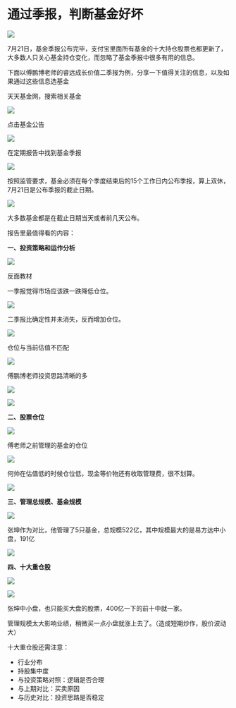 # 通过季报，判断基金好坏

![](./imgs/1.png)

7月21日，基金季报公布完毕，支付宝里面所有基金的十大持仓股票也都更新了，大多数人只关心基金持仓变化，而忽略了基金季报中很多有用的信息。

下面以傅鹏博老师的睿远成长价值二季报为例，分享一下值得关注的信息，以及如果通过这些信息选基金

天天基金网，搜索相关基金

![](./imgs/2.png)

点击基金公告

![](./imgs/3.png)

在定期报告中找到基金季报

![](./imgs/4.png)

按照监管要求，基金必须在每个季度结束后的15个工作日内公布季报，算上双休，7月21日是公布季报的截止日期。

![](./imgs/5.png)

大多数基金都是在截止日期当天或者前几天公布。

报告里最值得看的内容：

**一、投资策略和运作分析**

![](./imgs/6.png)

反面教材

一季报觉得市场应该跌一跌降低仓位。

![](./imgs/7.png)

二季报比确定性并未消失，反而增加仓位。

![](./imgs/8.png)

仓位与当前估值不匹配

![](./imgs/9.png)


傅鹏博老师投资思路清晰的多

![](./imgs/10.png)

![](./imgs/11.png)

**二、股票仓位**

![](./imgs/12.png)

傅老师之前管理的基金的仓位

![](./imgs/13.png)

何帅在估值低的时候仓位低，现金等价物还有收取管理费，很不划算。 

![](./imgs/14.png)

**三、管理总规模、基金规模**

![](./imgs/15.png)

张坤作为对比，他管理了5只基金，总规模522亿，其中规模最大的是易方达中小盘，191亿

![](./imgs/16.png)

**四、十大重仓股**

![](./imgs/17.png)

![](./imgs/18.png)

张坤中小盘，也只能买大盘的股票，400亿一下的前十中就一家。

管理规模太大影响业绩，稍微买一点小盘就涨上去了。（造成短期炒作，股价波动大）

十大重仓股还需注意：

- 行业分布
- 持股集中度
- 与投资策略对照：逻辑是否合理
- 与上期对比：买卖原因
- 与历史对比：投资思路是否稳定
  